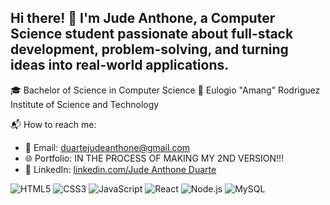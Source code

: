 ## Hi there! 👋 I'm Jude Anthone, a Computer Science student passionate about full-stack development, problem-solving, and turning ideas into real-world applications.

🎓 Bachelor of Science in Computer Science
📍 Eulogio "Amang" Rodriguez Institute of Science and Technology

📬 How to reach me:  
- 📧 Email: duartejudeanthone@gmail.com  
- 🌐 Portfolio: IN THE PROCESS OF MAKING MY 2ND VERSION!!!
- 💼 LinkedIn: [linkedin.com/Jude Anthone Duarte](https://www.linkedin.com/in/jude-anthone-duarte-750288326/)


![HTML5](https://img.shields.io/badge/-HTML5-E34F26?logo=html5&logoColor=white)
![CSS3](https://img.shields.io/badge/-CSS3-1572B6?logo=css3&logoColor=white)
![JavaScript](https://img.shields.io/badge/-JavaScript-F7DF1E?logo=javascript&logoColor=black)
![React](https://img.shields.io/badge/-React-61DAFB?logo=react&logoColor=black)
![Node.js](https://img.shields.io/badge/-Node.js-339933?logo=node.js&logoColor=white)
![MySQL](https://img.shields.io/badge/-MySQL-4479A1?logo=mysql&logoColor=white)
